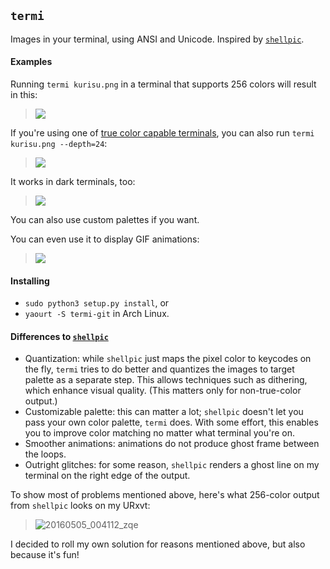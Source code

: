 `termi`
-------

Images in your terminal, using ANSI and Unicode. Inspired by
[`shellpic`](https://github.com/larsjsol/shellpic).

#### Examples

Running `termi kurisu.png` in a terminal that supports 256 colors will result
in this:

> ![](https://cloud.githubusercontent.com/assets/1045476/15031404/ac06fbb8-1258-11e6-916d-c4e08d43952c.png)

If you're using one of [true color capable
terminals](https://gist.github.com/XVilka/8346728), you can also run `termi
kurisu.png --depth=24`:

> ![](https://cloud.githubusercontent.com/assets/1045476/15031403/ac0590f2-1258-11e6-8bca-1efc721fe880.png)

It works in dark terminals, too:

> ![](https://cloud.githubusercontent.com/assets/1045476/15031402/ac03215a-1258-11e6-8d31-4146eecde2b5.png)

You can also use custom palettes if you want.

You can even use it to display GIF animations:

> ![](https://cloud.githubusercontent.com/assets/1045476/15032039/cf9036e4-125d-11e6-8b7d-87538d57e68d.gif)

#### Installing

- `sudo python3 setup.py install`, or
- `yaourt -S termi-git` in Arch Linux.

#### Differences to [`shellpic`](https://github.com/larsjsol/shellpic)

- Quantization: while `shellpic` just maps the pixel color to keycodes on the
  fly, `termi` tries to do better and quantizes the images to target palette
  as a separate step. This allows techniques such as dithering, which enhance
  visual quality. (This matters only for non-true-color output.)
- Customizable palette: this can matter a lot; `shellpic` doesn't let you pass
  your own color palette, `termi` does. With some effort, this enables you to
  improve color matching no matter what terminal you're on.
- Smoother animations: animations do not produce ghost frame between the loops.
- Outright glitches: for some reason, `shellpic` renders a ghost line on my
  terminal on the right edge of the output.

To show most of problems mentioned above, here's what 256-color output from
`shellpic` looks on my URxvt:

>![20160505_004112_zqe](https://cloud.githubusercontent.com/assets/1045476/15031582/16c7ea9c-125a-11e6-9a0d-da6bc961c890.png)

I decided to roll my own solution for reasons mentioned above, but also because
it's fun!
